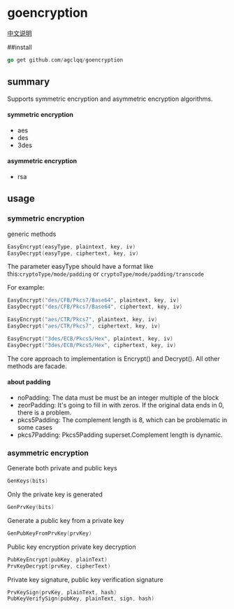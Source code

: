 # goencryption
[中文说明](README_ZH.md)

##install
```go
go get github.com/agclqq/goencryption
```
## summary
Supports symmetric encryption and asymmetric encryption algorithms.

#### symmetric encryption
 * aes
 * des
 * 3des
  
#### asymmetric encryption
 * rsa

## usage

### symmetric encryption 
generic methods
```go
EasyEncrypt(easyType, plaintext, key, iv)
EasyDecrypt(easyType, ciphertext, key, iv)
```
The parameter easyType should have a format like this:`cryptoType/mode/padding`  or `cryptoType/mode/padding/transcode` 

For example:
```go
EasyEncrypt("des/CFB/Pkcs7/Base64", plaintext, key, iv)
EasyDecrypt("des/CFB/Pkcs7/Base64", ciphertext, key, iv)

EasyEncrypt("aes/CTR/Pkcs7", plaintext, key, iv)
EasyDecrypt("aes/CTR/Pkcs7", ciphertext, key, iv)

EasyEncrypt("3des/ECB/Pkcs5/Hex", plaintext, key, iv)
EasyDecrypt("3des/ECB/Pkcs5/Hex", ciphertext, key, iv)
```
The core approach to implementation is Encrypt() and Decrypt(). All other methods are facade.

#### about padding
* noPadding: The data must be must be an integer multiple of the block
* zeorPadding: It's going to fill in with zeros. If the original data ends in 0, there is a problem.
* pkcs5Padding: The complement length is 8, which can be problematic in some cases
* pkcs7Padding: Pkcs5Padding superset.Complement length is dynamic.
### asymmetric encryption

Generate both private and public keys
```go
GenKeys(bits)
```

Only the private key is generated
```go
GenPrvKey(bits)
```

Generate a public key from a private key
```go
GenPubKeyFromPrvKey(prvKey)
```

Public key encryption private key decryption
```go
PubKeyEncrypt(pubKey, plainText)
PrvKeyDecrypt(prvKey, cipherText)
```

Private key signature, public key verification signature
```go
PrvKeySign(prvKey, plainText, hash)
PubKeyVerifySign(pubKey, plainText, sign, hash)
```
